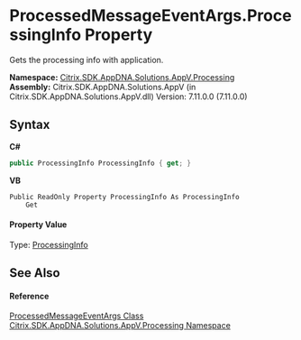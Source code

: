 # ProcessedMessageEventArgs.ProcessingInfo Property 
 

Gets the processing info with application.

**Namespace:**&nbsp;<a href="e89d7bb5-69e7-7aff-5732-d06b09ac746d">Citrix.SDK.AppDNA.Solutions.AppV.Processing</a><br />**Assembly:**&nbsp;Citrix.SDK.AppDNA.Solutions.AppV (in Citrix.SDK.AppDNA.Solutions.AppV.dll) Version: 7.11.0.0 (7.11.0.0)

## Syntax

**C#**
```csharp
public ProcessingInfo ProcessingInfo { get; }
```

**VB**
```vbnet
Public ReadOnly Property ProcessingInfo As ProcessingInfo
	Get
```


#### Property Value
Type: <a href="cca432f4-d0f8-7df7-7d56-6a77760a0d7f">ProcessingInfo</a>

## See Also


#### Reference
<a href="cfd22d2c-6b5c-a011-0d9e-da76eab88887">ProcessedMessageEventArgs Class</a><br /><a href="e89d7bb5-69e7-7aff-5732-d06b09ac746d">Citrix.SDK.AppDNA.Solutions.AppV.Processing Namespace</a><br />